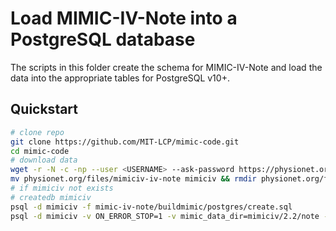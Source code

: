 # Load MIMIC-IV-Note into a PostgreSQL database

The scripts in this folder create the schema for MIMIC-IV-Note and load the data into the appropriate tables for PostgreSQL v10+.

## Quickstart

```sh
# clone repo
git clone https://github.com/MIT-LCP/mimic-code.git
cd mimic-code
# download data
wget -r -N -c -np --user <USERNAME> --ask-password https://physionet.org/files/mimiciv/2.2/
mv physionet.org/files/mimiciv-iv-note mimiciv && rmdir physionet.org/files && rm physionet.org/robots.txt && rmdir physionet.org
# if mimiciv not exists
# createdb mimiciv
psql -d mimiciv -f mimic-iv-note/buildmimic/postgres/create.sql
psql -d mimiciv -v ON_ERROR_STOP=1 -v mimic_data_dir=mimiciv/2.2/note -f mimic-iv-note/buildmimic/postgres/load_gz.sql
```
